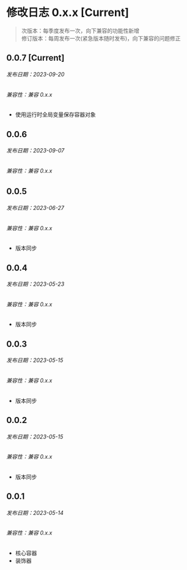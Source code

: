 # 修改日志 0.x.x [Current]

> 次版本：每季度发布一次，向下兼容的功能性新增  
> 修订版本：每周发布一次(紧急版本随时发布)，向下兼容的问题修正

## 0.0.7 [Current]
###### 发布日期：2023-09-20
###### 兼容性：兼容 0.x.x

+ 使用运行时全局变量保存容器对象

## 0.0.6 
###### 发布日期：2023-09-07
###### 兼容性：兼容 0.x.x

## 0.0.5 
###### 发布日期：2023-06-27
###### 兼容性：兼容 0.x.x

+ 版本同步

## 0.0.4
###### 发布日期：2023-05-23
###### 兼容性：兼容 0.x.x

+ 版本同步

## 0.0.3
###### 发布日期：2023-05-15
###### 兼容性：兼容 0.x.x

+ 版本同步


## 0.0.2
###### 发布日期：2023-05-15
###### 兼容性：兼容 0.x.x

+ 版本同步

## 0.0.1
###### 发布日期：2023-05-14
###### 兼容性：兼容 0.x.x

+ 核心容器
+ 装饰器
